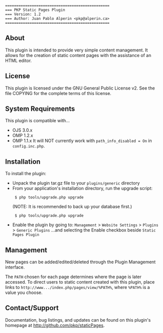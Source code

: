 ```
===============================================
=== PKP Static Pages Plugin
=== Version: 1.2
=== Author: Juan Pablo Alperin <pkp@alperin.ca>
===============================================
```
## About

This plugin is intended to provide very simple content management. It allows
for the creation of static content pages with the assistance of an HTML editor.

## License

This plugin is licensed under the GNU General Public License v2. See the file
COPYING for the complete terms of this license.

## System Requirements

This plugin is compatible with...
 - OJS 3.0.x
 - OMP 1.2.x
 - OMP 1.1.x
It will NOT currently work with `path_info_disabled = On` in `config.inc.php`.

## Installation

To install the plugin:
 - Unpack the plugin tar.gz file to your `plugins/generic` directory
 - From your application's installation directory, run the upgrade script:
   ``` 
    $ php tools/upgrade.php upgrade
   ```
   (NOTE: It is recommended to back up your database first.)
   ```
    $ php tools/upgrade.php upgrade
   ``` 
 - Enable the plugin by going to:
   `Management` > `Website Settings` > `Plugins` > `Generic Plugins`
   ...and selecting the Enable checkbox beside `Static Pages Plugin`

## Management

New pages can be added/edited/deleted through the Plugin Management interface.

The `PATH` chosen for each page determines where the page is later accessed. To
direct users to static content created with this plugin, place links to
`http://www.../index.php/pages/view/%PATH%`, where `%PATH%` is a value you choose.

## Contact/Support

Documentation, bug listings, and updates can be found on this plugin's homepage
at <http://github.com/pkp/staticPages>.

